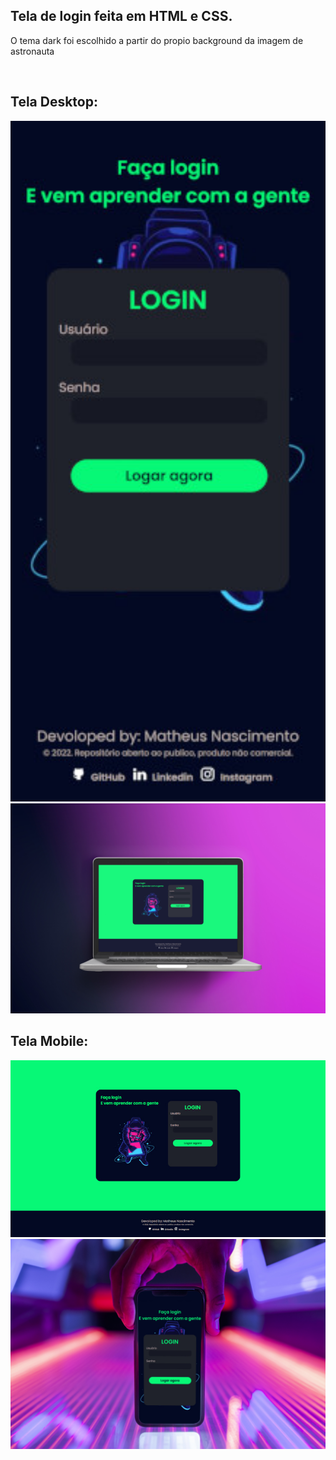 ## Tela de login feita em HTML e CSS.

<p>O tema dark foi escolhido a partir do propio background da imagem de astronauta</p><br>

## Tela Desktop:
<img src ="/assets/astromobile.jpg" width="700px">
<img src ="/assets/mokadesk.jpg" width="700px"><br>

## Tela Mobile:
<img src ="/assets/astroweb.jpg " width="700px">
<img src ="/assets/mokamobile.jpg " width="700px">
